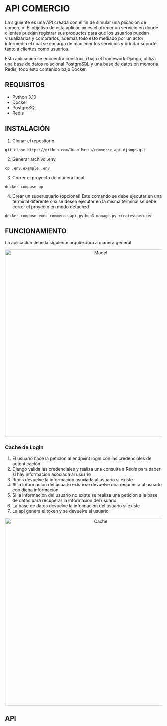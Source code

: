 # API COMERCIO

La siguiente es una API creada con el fin de simular una plicacion de comercio. El objetivo de esta aplicacion es el ofrecer un servicio en donde clientes puedan registrar sus productos para que los usuarios puedan visualizarlos y comprarlos, ademas todo esto mediado por un actor intermedio el cual se encarga de mantener los servicios y brindar soporte tanto a clientes como usuarios.

Esta aplicacion se encuentra construida bajo el framework Django, utiliza una base de datos relacional PostgreSQL y una base de datos en memoria Redis, todo esto contenido bajo Docker.

## REQUISITOS
* Python 3.10
* Docker
* PostgreSQL
* Redis

## INSTALACIÓN
1. Clonar el repositorio
```console
git clone https://github.com/Juan-Motta/commerce-api-django.git
```
2. Generar archivo .env
```console
cp .env.example .env
```
3. Correr el proyecto de manera local
```console
docker-compose up
```
4. Crear un superusuario (opcional)
Este comando se debe ejecutar en una terminal diferente o si se desea ejecutar en la misma terminal se debe correr el proyecto en modo detached
```console
docker-compose exec commerce-api python3 manage.py createsuperuser
```

## FUNCIONAMIENTO

La aplicacion tiene la siguiente arquitectura a manera general

<p align="center">
  <img src="https://user-images.githubusercontent.com/78517969/152666876-7ffa46b0-2858-4fad-890f-e817536d0100.png" width=600 alt="Model" />
</p>

### Cache de Login

1. El usuario hace la peticion al endpoint login con las credenciales de autenticación
2. Django valida las credenciales y realiza una consulta a Redis para saber si hay informacion asociada al usuario
3. Redis devuelve la informacion asociada al usuario si existe
4. Si la informacion del usuario existe se devuelve una respuesta al usuario con dicha informacion
5. Si la informacion del usuario no existe se realiza una peticion a la base de datos para recuperar la informacion del usuario
6. La base de datos devuelve la informacion del usuario si existe
7. La api genera el token y se devuelve al usuario

<p align="center">
  <img src="https://user-images.githubusercontent.com/78517969/153066232-55d25ff7-830e-4090-9abb-9077be13e2ad.png" width=600 alt="Cache" />
</p>


## API

